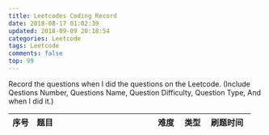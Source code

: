 ```yaml
---
title: Leetcodes Coding Record
date: 2018-08-17 01:02:39
updated: 2018-09-09 20:18:54
categories: Leetcode
tags: Leetcode
comments: false
top: 99
---
```

Record the questions when I did the questions on the Leetcode. (Include Qestions Number, Questions Name, Question Difficulty, Question Type, And when I did it.)

<style>
table th:nth-of-type(1) {
    width: 10%;
}

table th:nth-of-type(2) {
    width: 50%;
}
</style>

<!--more-->
| 序号 | 题目                                                                                                              | 难度   | 类型   | 刷题时间   |
| :--- | :---------------------------------------------------------------------------------------------------------------- | :----- | :----- | :--------- |
